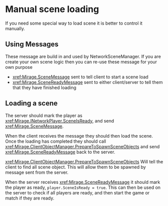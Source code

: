 # Manual scene loading

If you need some special way to load scene it is better to control it manually.

## Using Messages

These message are build in and used by NetworkSceneManager. If you are create your own scene logic then you can re-use these message for your own purpose
- <xref:Mirage.SceneMessage> sent to tell client to start a scene load
- <xref:Mirage.SceneReadyMessage> sent to either client/server to tell them that they have finished loading


## Loading a scene

The server should mark the player as <xref:Mirage.INetworkPlayer.SceneIsReady>, and send <xref:Mirage.SceneMessage>.

When the client receives the message they should then load the scene. Once the loading has completed they should call <xref:Mirage.ClientObjectManager.PrepareToSpawnSceneObjects> and send <xref:Mirage.SceneReadyMessage> back to the server.

<xref:Mirage.ClientObjectManager.PrepareToSpawnSceneObjects> Will tell the client to find all scene object. This will allow them to be spawned by message sent from the server.

When the server receives <xref:Mirage.SceneReadyMessage> it should mark the player as ready, `player.SceneIsReady = true`. This can then be used on the server to check if all players are ready, and then start the game or match if they are ready.
